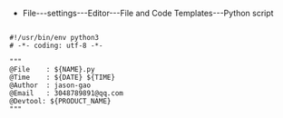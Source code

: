 - File---settings---Editor---File and Code Templates---Python script

```text

#!/usr/bin/env python3
# -*- coding: utf-8 -*-

"""
@File    : ${NAME}.py
@Time    : ${DATE} ${TIME}
@Author  : jason-gao
@Email   : 3048789891@qq.com
@Devtool: ${PRODUCT_NAME}
"""

```
